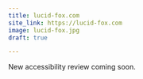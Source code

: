 ```yaml
---
title: lucid-fox.com
site_link: https://lucid-fox.com
image: lucid-fox.jpg
draft: true

---
```


New accessibility review coming soon.
